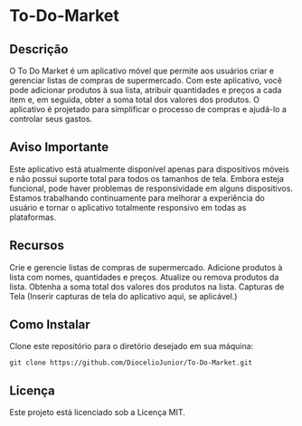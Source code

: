 # To-Do-Market
## Descrição
O To Do Market é um aplicativo móvel que permite aos usuários criar e gerenciar listas de compras de supermercado. Com este aplicativo, você pode adicionar produtos à sua lista, atribuir quantidades e preços a cada item e, em seguida, obter a soma total dos valores dos produtos. O aplicativo é projetado para simplificar o processo de compras e ajudá-lo a controlar seus gastos.

## Aviso Importante
Este aplicativo está atualmente disponível apenas para dispositivos móveis e não possui suporte total para todos os tamanhos de tela. Embora esteja funcional, pode haver problemas de responsividade em alguns dispositivos. Estamos trabalhando continuamente para melhorar a experiência do usuário e tornar o aplicativo totalmente responsivo em todas as plataformas.

## Recursos
Crie e gerencie listas de compras de supermercado.
Adicione produtos à lista com nomes, quantidades e preços.
Atualize ou remova produtos da lista.
Obtenha a soma total dos valores dos produtos na lista.
Capturas de Tela
(Inserir capturas de tela do aplicativo aqui, se aplicável.)

## Como Instalar
Clone este repositório para o diretório desejado em sua máquina:

``
git clone https://github.com/DiocelioJunior/To-Do-Market.git
``

## Licença
Este projeto está licenciado sob a Licença MIT.
